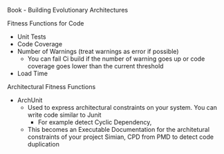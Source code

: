 Book - Building Evolutionary Architectures

Fitness Functions for Code
  - Unit Tests
  - Code Coverage
  - Number of Warnings (treat warnings as error if possible)
      * You can fail Ci build if the number of warning goes up or code coverage goes lower than the current threshold
  - Load Time

Architectural Fitness Functions
  - ArchUnit
    - Used to express architectural constraints on your system. You can write code similar to Junit
      - For example detect Cyclic Dependency, 
    - This becomes an Executable Documentation for the architetural constraints of your project
Simian, CPD from PMD to detect code duplication
